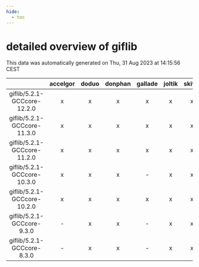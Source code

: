 ```yaml
---
hide:
  - toc
---
```


detailed overview of giflib
===========================


This data was automatically generated on Thu, 31 Aug 2023 at 14:15:56 CEST  

| |accelgor|doduo|donphan|gallade|joltik|skitty|swalot|victini|
| :---: | :---: | :---: | :---: | :---: | :---: | :---: | :---: | :---: |
|giflib/5.2.1-GCCcore-12.2.0|x|x|x|x|x|x|x|x|
|giflib/5.2.1-GCCcore-11.3.0|x|x|x|x|x|x|x|x|
|giflib/5.2.1-GCCcore-11.2.0|x|x|x|x|x|x|x|x|
|giflib/5.2.1-GCCcore-10.3.0|x|x|x|-|x|x|x|x|
|giflib/5.2.1-GCCcore-10.2.0|x|x|x|x|x|x|x|x|
|giflib/5.2.1-GCCcore-9.3.0|-|x|x|-|x|x|x|x|
|giflib/5.2.1-GCCcore-8.3.0|-|x|x|-|x|x|x|x|
